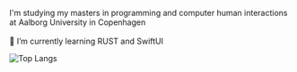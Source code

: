 
I'm studying my masters in programming and computer human interactions at Aalborg University in Copenhagen\
\
🌱 I’m currently learning RUST and SwiftUI


![Top Langs](https://github-readme-stats-eta-eight-24.vercel.app/api/top-langs/?username=HalfdanIsaksen&layout=compact&exclude_repo=HRTFfpsVR&size_weight=0.5&count_weight=0.5&hide=Shaderlab,HLSL,C%2B%2B,Objective-C%2B%2B,GAP&langs_count=4)

<!--
**HalfdanIsaksen/HalfdanIsaksen** is a ✨ _special_ ✨ repository because its `README.md` (this file) appears on your GitHub profile.

Here are some ideas to get you started:

- 🔭 I’m currently working on ...
- 🌱 I’m currently learning ...
- 👯 I’m looking to collaborate on ...
- 🤔 I’m looking for help with ...
- 💬 Ask me about ...
- 📫 How to reach me: ...
- 😄 Pronouns: ...
- ⚡ Fun fact: ...
-->
